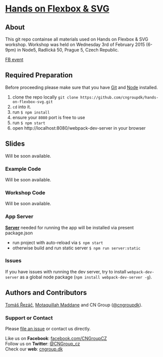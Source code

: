 # [Hands on Flexbox & SVG](https://github.com/cngroupdk/hands-on-flexbox-svg)

## About

This git repo containse all materials used on Hands on Flexbox & SVG workshop. Workshop was held on Wednesday 3rd of February 2015 (6-9pm) in Node5, Radlická 50, Prague 5, Czech Republic.

[FB event](https://www.facebook.com/events/1676444079290409/)

## Required Preparation

Before proceeding please make sure that you have [Git](https://git-scm.com/book/en/v2/Getting-Started-Installing-Git) and [Node](https://nodejs.org/en/download/) installed.

1. clone the repo locally `git clone https://github.com/cngroupdk/hands-on-flexbox-svg.git`
2. `cd` into it.
3. run `$ npm install`
4. ensure your `8080` port is free to use
5. run `$ npm start`
6. open http://localhost:8080/webpack-dev-server in your browser

## Slides
Will be soon available.

### Example Code
Will be soon available.

### Workshop Code
Will be soon available.

### App Server

**[Server](https://www.npmjs.com/package/node-static)** needed for running the app will be installed via present package.json
- run project with auto-reload via `$ npm start`
- otherwise build and run static server `$ npm run server:static`

### Issues

If you have issues with running the dev server, try to install `webpack-dev-server` as a global node package (`npm install webpack-dev-server -g`).

## Authors and Contributors
[Tomáš Řezáč](https://github.com/Rezi), [Motaquillah Maddane](https://github.com/kronik3r) and CN Group ([@cngroupdk](https://github.com/cngroupdk)).

### Support or Contact
Please [file an issue](https://github.com/cngroupdk/hands-on-flexbox-svg/issues) or contact us directly.

Like us on **Facebook**: [facebook.com/CNGroupCZ](https://www.facebook.com/CNGroupCZ)<br/>
Follow us on **Twitter**: [@CNGroup_cz](https://twitter.com/CNGroup_cz)<br/>
Check our **web**: [cngroup.dk](http://www.cngroup.dk/)
